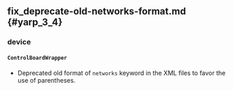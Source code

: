 fix_deprecate-old-networks-format.md {#yarp_3_4}
---------------

### device

#### `ControlBoardWrapper`

* Deprecated old format of `networks` keyword in the XML files to favor the use of parentheses.
